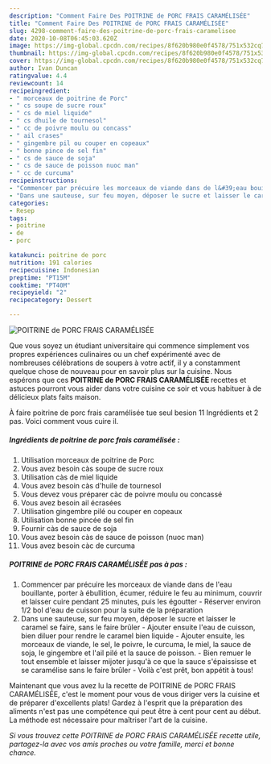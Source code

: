 ```yaml
---
description: "Comment Faire Des POITRINE de PORC FRAIS CARAMÉLISÉE"
title: "Comment Faire Des POITRINE de PORC FRAIS CARAMÉLISÉE"
slug: 4298-comment-faire-des-poitrine-de-porc-frais-caramelisee
date: 2020-10-08T06:45:03.620Z
image: https://img-global.cpcdn.com/recipes/8f620b980e0f4578/751x532cq70/poitrine-de-porc-frais-caramelisee-photo-principale-de-la-recette.jpg
thumbnail: https://img-global.cpcdn.com/recipes/8f620b980e0f4578/751x532cq70/poitrine-de-porc-frais-caramelisee-photo-principale-de-la-recette.jpg
cover: https://img-global.cpcdn.com/recipes/8f620b980e0f4578/751x532cq70/poitrine-de-porc-frais-caramelisee-photo-principale-de-la-recette.jpg
author: Ivan Duncan
ratingvalue: 4.4
reviewcount: 14
recipeingredient:
- " morceaux de poitrine de Porc"
- " cs soupe de sucre roux"
- " cs de miel liquide"
- " cs dhuile de tournesol"
- " cc de poivre moulu ou concass"
- " ail crases"
- " gingembre pil ou couper en copeaux"
- " bonne pince de sel fin"
- " cs de sauce de soja"
- " cs de sauce de poisson nuoc man"
- " cc de curcuma"
recipeinstructions:
- "Commencer par précuire les morceaux de viande dans de l&#39;eau bouillante, porter à ébullition, écumer, réduire le feu au minimum, couvrir et laisser cuire pendant 25 minutes, puis les égoutter Réserver environ 1/2 bol d&#39;eau de cuisson pour la suite de la préparation"
- "Dans une sauteuse, sur feu moyen, déposer le sucre et laisser le caramel se faire, sans le faire brûler Ajouter ensuite l&#39;eau de cuisson, bien diluer pour rendre le caramel bien liquide  Ajouter ensuite, les morceaux de viande, le sel, le poivre, le curcuma, le miel, la sauce de soja, le gingembre et l&#39;ail pilé et la sauce de poisson. Bien remuer le tout ensemble et laisser mijoter jusqu&#39;à ce que la sauce s&#39;épaississe et se caramélise sans le faire brûler  Voilà c&#39;est prêt, bon appétit à tous!"
categories:
- Resep
tags:
- poitrine
- de
- porc

katakunci: poitrine de porc 
nutrition: 191 calories
recipecuisine: Indonesian
preptime: "PT15M"
cooktime: "PT40M"
recipeyield: "2"
recipecategory: Dessert

---
```



![POITRINE de PORC FRAIS CARAMÉLISÉE](https://img-global.cpcdn.com/recipes/8f620b980e0f4578/751x532cq70/poitrine-de-porc-frais-caramelisee-photo-principale-de-la-recette.jpg)

Que vous soyez un étudiant universitaire qui commence simplement vos propres expériences culinaires ou un chef expérimenté avec de nombreuses célébrations de soupers à votre actif, il y a constamment quelque chose de nouveau pour en savoir plus sur la cuisine. Nous espérons que ces <strong> POITRINE de PORC FRAIS CARAMÉLISÉE </strong> recettes et astuces pourront vous aider dans votre cuisine ce soir et vous habituer à de délicieux plats faits maison.

<!--inarticleads1-->

À faire poitrine de porc frais caramélisée tue seul besion 11 Ingrédients et 2 pas. Voici comment vous cuire il.

##### Ingrédients de poitrine de porc frais caramélisée :

1. Utilisation  morceaux de poitrine de Porc
1. Vous avez besoin  càs soupe de sucre roux
1. Utilisation  càs de miel liquide
1. Vous avez besoin  càs d&#39;huile de tournesol
1. Vous devez vous préparer  càc de poivre moulu ou concassé
1. Vous avez besoin  ail écrasées
1. Utilisation  gingembre pilé ou couper en copeaux
1. Utilisation  bonne pincée de sel fin
1. Fournir  càs de sauce de soja
1. Vous avez besoin  càs de sauce de poisson (nuoc man)
1. Vous avez besoin  càc de curcuma




<!--inarticleads2-->

##### POITRINE de PORC FRAIS CARAMÉLISÉE pas à pas :

1. Commencer par précuire les morceaux de viande dans de l&#39;eau bouillante, porter à ébullition, écumer, réduire le feu au minimum, couvrir et laisser cuire pendant 25 minutes, puis les égoutter - Réserver environ 1/2 bol d&#39;eau de cuisson pour la suite de la préparation
1. Dans une sauteuse, sur feu moyen, déposer le sucre et laisser le caramel se faire, sans le faire brûler - Ajouter ensuite l&#39;eau de cuisson, bien diluer pour rendre le caramel bien liquide  - Ajouter ensuite, les morceaux de viande, le sel, le poivre, le curcuma, le miel, la sauce de soja, le gingembre et l&#39;ail pilé et la sauce de poisson. - Bien remuer le tout ensemble et laisser mijoter jusqu&#39;à ce que la sauce s&#39;épaississe et se caramélise sans le faire brûler  - Voilà c&#39;est prêt, bon appétit à tous!




<!--inarticleads1-->

<p>
Maintenant que vous avez lu la recette de POITRINE de PORC FRAIS CARAMÉLISÉE, c'est le moment pour vous de vous diriger vers la cuisine et de préparer d'excellents plats! Gardez à l'esprit que la préparation des aliments n'est pas une compétence qui peut être à cent pour cent au début. La méthode est nécessaire pour maîtriser l'art de la cuisine.
</p>

<p>
<i>Si vous trouvez cette POITRINE de PORC FRAIS CARAMÉLISÉE recette utile, partagez-la avec vos amis proches ou votre famille, merci et bonne chance.</i>
</p>
